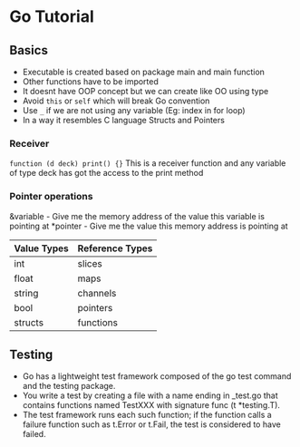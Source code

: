 # Go Tutorial 

## Basics

- Executable is created based on package main and main function
- Other functions have to be imported
- It doesnt have OOP concept but we can create like OO using type
- Avoid `this` or `self` which will break Go convention
- Use `_` if we are not using any variable (Eg: index in for loop)
- In a way it resembles C language Structs and Pointers

### Receiver

`function (d deck) print() {}` This is a receiver function and any variable of type deck has got the access to the print method

### Pointer operations

&variable - Give me the memory address of the value this variable is pointing at
*pointer - Give me the value this memory address is pointing at

| Value Types  | Reference Types  |
|--------------|------------------|
|   int        |      slices      |
|   float      |     maps         |
|   string     |   channels       |
|   bool       |     pointers     |
|   structs    |  functions       |


## Testing

- Go has a lightweight test framework composed of the go test command and the testing package.
- You write a test by creating a file with a name ending in _test.go that contains functions named TestXXX with signature func (t *testing.T). 
- The test framework runs each such function; if the function calls a failure function such as t.Error or t.Fail, the test is considered to have failed.

